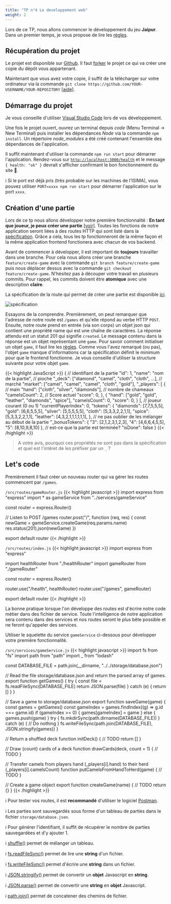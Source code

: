 ```yaml
---
title: "TP n°4 Le developpement web"
weight: 2
---
```


Lors de ce TP, nous allons commencer le développement du jeu **Jaipur**. Dans un premier temps, je vous propose de lire les [règles](/jaipur/travaux_pratiques/#r%C3%A8gles).

## Récupération du projet

Le projet est disponible sur [Github](https://github.com/JulienUsson/jaipur-backend-starter). Il faut [forker](https://docs.github.com/en/get-started/quickstart/fork-a-repo#forking-a-repository) le projet ce qui va créer une copie du dépôt vous appartenant.

Maintenant que vous avez votre copie, il suffit de la télécharger sur votre ordinateur via la commande `git clone https://github.com/YOUR-USERNAME/YOUR-REPOSITORY` [[aide]](https://docs.github.com/en/github/creating-cloning-and-archiving-repositories/cloning-a-repository-from-github/cloning-a-repository#cloning-a-repository).

## Démarrage du projet

Je vous conseille d'utiliser [Visual Studio Code](/annexes/vscode/) lors de vos développement.

Une fois le projet ouvert, ouvrez un terminal depuis *code* (Menu Terminal -> New Terminal) puis installer les dépendances *Node* via la commande `npm install`.
Un répertoire *node_modules* a été créé contenant l'ensemble des dépendances de l'application.

Il suffit maintenant d'utiliser la commande `npm run start` pour démarrer l'application. Rendez-vous sur [`http://localhost:3000/health`](http://localhost:3000/health) et le message `{ health: "ok" }` devrait s'afficher confirmant le bon fonctionnement du site 🎉.

ℹ️ Si le port est déjà pris (très probable sur les machines de l'ISIMA), vous pouvez utiliser `PORT=xxxx npm run start` pour démarrer l'application sur le port `xxxx`.


## Création d'une partie

Lors de ce tp nous allons développer notre première fonctionnalité : **En tant que joueur, je peux créer une partie** [[voir]](http://localhost:1313/jaipur/travaux_pratiques/#en-tant-que-joueur-je-peux-cr%C3%A9er-une-partie-tp4). Toutes les fonctions de notre application seront liées à des routes HTTP qui sont listé dans la [spécification](/jaipur/travaux_pratiques/#spécification-de-lapi). Grâce a cela, tous les tp fonctionneront de la même façon et la même application frontend fonctionera avec chacun de vos backend.


Avant de commencer à développer, il est important de **toujours** travailler dans une branche. Pour cela nous allons créer une branche `feature/create-game` avec la commande `git branch feature/create-game` puis nous déplacer dessus avec la commande `git checkout feature/create-game`. N'hésitez pas à découper votre travail en plusieurs commits. Pour rappel, les commits doivent être **atomique** avec une description **claire**.


La spécification de la route qui permet de créer une partie est disponible [ici](https://jaipur-api.usson.me/#api-Game-createGame). 

![spécification](/dev_web/swagger.png)

Essayons de la comprendre. Premièrement, on peut remarquer que l'adresse de notre route est `/games` et qu'elle répond au verbe HTTP `POST`. Ensuite, notre route prend en entrée (via son corps) un objet json qui contient une propriété name qui est une chaîne de caractères.
 La réponse attendu est un statut 201 qui signifie `created`. Le message contenu dans la réponse est un objet représentant une `game`. Pour savoir comment initialiser un objet `game`, il faut lire les [règles](/jaipur/travaux_pratiques/#r%C3%A8gles). Comme vous l'avez remarqué (ou pas), l'objet `game` manque d'informations car la spécification définit le minimum pour que le frontend fonctionne. Je vous conseille d'utiliser la structure suivante pour votre objet `game`.

{{< highlight JavaScript >}}
{
    // identifiant de la partie
    "id": 1,
    "name": "nom de la partie",
    // pioche
    "_deck": ["diamond", "camel", "cloth", "cloth", ...],
    // marché
    "market": ["camel", "camel", "camel", "cloth", "gold"],
    "_players": [
        {
            // main
            "hand": ["cloth", "silver", "diamonds"],
            // nombre de chameaux
            "camelsCount": 2, 
            // Score actuel
            "score": 0,
        },
        {
            "hand": ["gold", "gold", "leather", "diamonds", "spice"],
            "camelsCount": 0,
            "score": 0,
        }
    ],
    // joueur courant (0 ou 1)
    "currentPlayerIndex": 0,
    "tokens": {
        "diamonds": [7,7,5,5,5],
        "gold": [6,6,5,5,5],
        "silver": [5,5,5,5,5],
        "cloth": [5,3,3,2,2,1,1],
        "spice": [5,3,3,2,2,1,1],
        "leather": [4,3,2,1,1,1,1,1,1],
    },
    // ne pas oublier de les mélanger au début de la partie
    "_bonusTokens": {
        "3": [2,1,2,3,1,2,3],
        "4": [4,6,6,4,5,5],
        "5": [8,10,9,8,10]
    },
    // est-ce que la partie est terminée?
    "isDone": false
}
{{< /highlight >}}

> A votre avis, pourquoi ces propriétés ne sont pas dans la spécification et quel est l'intêret de les préfixer par un `_` ?

## Let's code

Premièrement il faut créer un nouveau router qui va gérer les routes commencent par `/games`.

`/src/routes/gameRouter.js`
{{< highlight javascript >}}
import express from "express"
import * as gameService from "../services/gameService"

const router = express.Router()

// Listen to POST /games
router.post("/", function (req, res) {
  const newGame = gameService.createGame(req.params.name)
  res.status(201).json(newGame)
})

export default router
{{< /highlight >}}

`/src/routes/index.js`
{{< highlight javascript >}}
import express from "express"

import healthRouter from "./healthRouter"
import gameRouter from "./gameRouter"

const router = express.Router()

router.use("/health", healthRouter)
router.use("/games", gameRouter)

export default router
{{< /highlight >}}

La bonne pratique lorsque l'on développe des routes est d'écrire notre code métier dans des fichier de service. Toute l'intelligence de notre application sera contenu dans des services et nos routes seront le plus bête possible et ne feront qu'appeler des services.

Utiliser le squelette du service `gameService` ci-dessous pour développer votre première fonctionnalité.

`/src/services/gameService.js`
{{< highlight javascript >}}
import fs from "fs"
import path from "path"
import _ from "lodash"

const DATABASE_FILE = path.join(__dirname, "../../storage/database.json")

// Read the file storage/database.json and return the parsed array of games.
export function getGames() {
  try {
    const file = fs.readFileSync(DATABASE_FILE)
    return JSON.parse(file)
  } catch (e) {
    return []
  }
}

// Save a game to storage/database.json
export function saveGame(game) {
  const games = getGames()
  const gameIndex = games.findIndex((g) => g.id === game.id)
  if (gameIndex >= 0) {
    games[gameIndex] = game
  } else {
    games.push(game)
  }
  try {
    fs.mkdirSync(path.dirname(DATABASE_FILE))
  } catch (e) {
    // Do nothing
  }
  fs.writeFileSync(path.join(DATABASE_FILE), JSON.stringify(games))
}

// Return a shuffled deck
function initDeck() {
  // TODO
  return []
}

// Draw {count} cards of a deck
function drawCards(deck, count = 1) {
  // TODO
}

// Transfer camels from players hand (_players[i].hand) to their herd (_players[i].camelsCount)
function putCamelsFromHandToHerd(game) {
  // TODO
}

// Create a game object
export function createGame(name) {
  // TODO
  return {}
}
{{< /highlight >}}

ℹ️ Pour tester vos routes, il est **recommandé** d'utiliser le logiciel [Postman](https://cours.usson.me/annexes/postman/).

ℹ️ Les parties sont sauvegardés sous forme d'un tableau de parties dans le fichier `storage/database.json`.

ℹ️ Pour générer l'identifiant, il suffit de récupérer le nombre de parties sauvegardées et d'y ajouter 1.

ℹ️ [shuffle()](https://lodash.com/docs/4.17.15#shuffle) permet de mélanger un tableau.

ℹ️ [fs.readFileSync()](https://nodejs.org/api/fs.html#fs_fs_readfilesync_path_options) permet de lire une **string** d'un fichier.

ℹ️ [fs.writeFileSync()](https://nodejs.org/api/fs.html#fs_fs_writefilesync_file_data_options) permet d'écrire une **string** dans un fichier.

ℹ️ [JSON.stringify()](https://developer.mozilla.org/fr/docs/Web/JavaScript/Reference/Objets_globaux/JSON/stringify) permet de convertir un **objet** Javascript en **string**.

ℹ️ [JSON.parse()](https://developer.mozilla.org/fr/docs/Web/JavaScript/Reference/Objets_globaux/JSON/parse) permet de convertir une **string** en **objet** Javascript.

ℹ️ [path.join()](https://nodejs.org/api/path.html#path_path_join_paths) permet de concatener des chemins de fichier.
